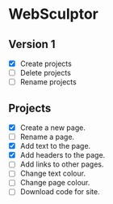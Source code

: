 # WebSculptor

## Version 1

- [x] Create projects
- [ ] Delete projects
- [ ] Rename projects

## Projects

- [x] Create a new page.
- [ ] Rename a page.
- [x] Add text to the page.
- [x] Add headers to the page.
- [ ] Add links to other pages.
- [ ] Change text colour.
- [ ] Change page colour.
- [ ] Download code for site.
